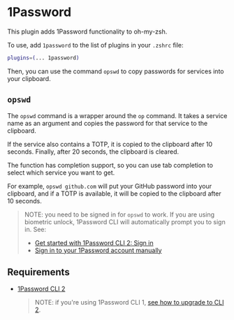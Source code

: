 # 1Password

This plugin adds 1Password functionality to oh-my-zsh.

To use, add `1password` to the list of plugins in your `.zshrc` file:

```zsh
plugins=(... 1password)
```

Then, you can use the command `opswd` to copy passwords for services into your
clipboard.

## `opswd`

The `opswd` command is a wrapper around the `op` command. It takes a service
name as an argument and copies the password for that service to the clipboard.

If the service also contains a TOTP, it is copied to the clipboard after 10 seconds.
Finally, after 20 seconds, the clipboard is cleared.

The function has completion support, so you can use tab completion to select
which service you want to get.

For example, `opswd github.com` will put your GitHub password into your clipboard, and if
a TOTP is available, it will be copied to the clipboard after 10 seconds.

> NOTE: you need to be signed in for `opswd` to work. If you are using biometric unlock,
> 1Password CLI will automatically prompt you to sign in. See:
>
> - [Get started with 1Password CLI 2: Sign in](https://developer.1password.com/docs/cli/get-started#sign-in)
> - [Sign in to your 1Password account manually](https://developer.1password.com/docs/cli/sign-in-manually)

## Requirements

- [1Password CLI 2](https://developer.1password.com/docs/cli/get-started#install)

  > NOTE: if you're using 1Password CLI 1, [see how to upgrade to CLI 2](https://developer.1password.com/docs/cli/upgrade).
